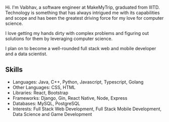 Hi. I'm Vaibhav, a software engineer at MakeMyTrip, graduated from IIITD. Technology is something that has always intrigued me with its capabilities and scope and has been the greatest driving force for my love for computer science.

I love getting my hands dirty with complex problems and figuring out solutions for them by leveraging computer science.

I plan on to become a well-rounded full stack web and mobile developer and a data scientist.

## Skills
- Languages: Java, C++, Python, Javascript, Typescript, Golang
- Other Languages: CSS, HTML
- Libraries: React, Bootstrap
- Frameworks: Django, Gin, React Native, Node, Express
- Databases: MySQL, PostgreSQL
- Interests: Full Stack Web Development, Full Stack Mobile Development, Data Science and Game Development
